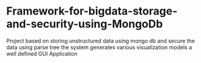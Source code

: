 # Framework-for-bigdata-storage-and-security-using-MongoDb

Project based on storing unstructured data using mongo db and secure the data using parse tree
the system generates various visualization models
a well defined GUI Application 
